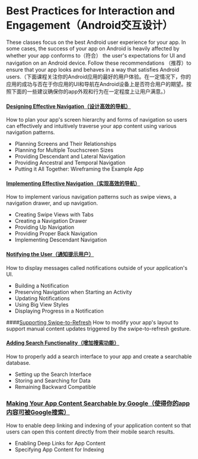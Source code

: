 # Best Practices for Interaction and Engagement（Android交互设计）


These classes focus on the best Android user experience for your app. In some cases, the success of your app on Android is heavily affected by whether your app conforms to（符合） the user's expectations for UI and navigation on an Android device. Follow these recommendations （推荐）to ensure that your app looks and behaves in a way that satisfies Android users.（下面课程关注你的Android应用的最好的用户体验。在一定情况下，你的应用的成功与否在于你应用的UI和导航在Android设备上是否符合用户的期望。按照下面的一些建议确保你的app外观和行为在一定程度上让用户满意。）

#### [Designing Effective Navigation（设计高效的导航）](ux/design-nav/index.md)

How to plan your app's screen hierarchy and forms of navigation so users can effectively and intuitively traverse your app content using various navigation patterns.

* Planning Screens and Their Relationships
* Planning for Multiple Touchscreen Sizes
* Providing Descendant and Lateral Navigation
* Providing Ancestral and Temporal Navigation
* Putting it All Together: Wireframing the Example App

#### [Implementing Effective Navigation（实现高效的导航）](ux/implement-nav/index.md)

How to implement various navigation patterns such as swipe views, a navigation drawer, and up navigation.

* Creating Swipe Views with Tabs
* Creating a Navigation Drawer
* Providing Up Navigation
* Providing Proper Back Navigation
* Implementing Descendant Navigation

#### [Notifying the User（通知提示用户）](ux/notify-user/index.md)

How to display messages called notifications outside of your application's UI.

* Building a Notification
* Preserving Navigation when Starting an Activity
* Updating Notifications
* Using Big View Styles
* Displaying Progress in a Notification

####[Supporting Swipe-to-Refresh]()
How to modify your app's layout to support manual content updates triggered by the swipe-to-refresh gesture.

#### [Adding Search Functionality（增加搜索功能）](ux/search/index.md)

How to properly add a search interface to your app and create a searchable database.

* Setting up the Search Interface
* Storing and Searching for Data
* Remaining Backward Compatible

### [Making Your App Content Searchable by Google（使得你的app内容可被Google搜索）](ux/app-indexing/index.md)

How to enable deep linking and indexing of your application content so that users can open this content directly from their mobile search results.

* Enabling Deep Links for App Content
* Specifying App Content for Indexing
